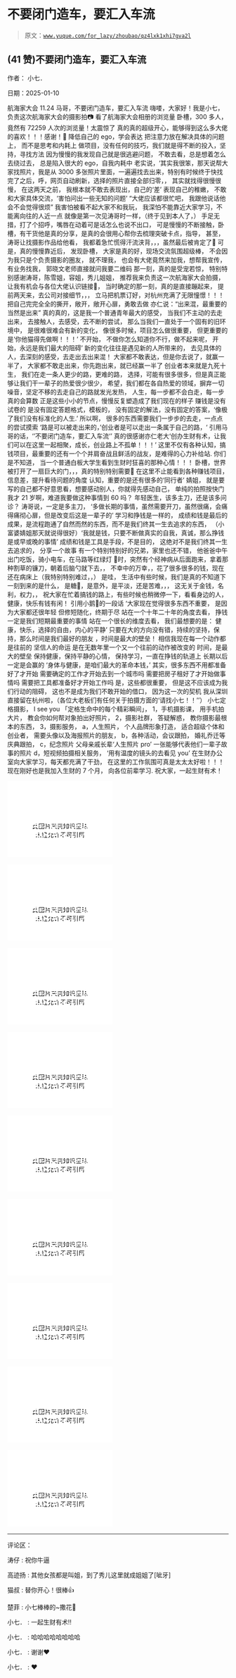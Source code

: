 # 不要闭门造车，要汇入车流

> 原文：[`www.yuque.com/for_lazy/zhoubao/qz4lxk1xhi7gva2l`](https://www.yuque.com/for_lazy/zhoubao/qz4lxk1xhi7gva2l)

## (41 赞)不要闭门造车，要汇入车流

作者： 小七．

日期：2025-01-10

航海家大会 11.24 马哥，不要闭门造车，要汇入车流 嗨喽，大家好！我是小七， 负责这次航海家大会的摄影拍📷 看了航海家大会相册的浏览量 卧槽，300
多人， 竟然有 72259 人次的浏览量！太震惊了 真的真的超级开心，能够得到这么多大佬的喜欢！！！感谢！🩷 降低自己的 ego，学会表达
把注意力放在解决具体的问题上， 而不是思考和内耗上 做项目，没有任何的技巧，我们就是得不断的投入，坚持，寻找方法 因为慢慢的我发现自己就是很逃避问题，
不敢去看，总是想着怎么去绕过去， 总是陷入很大的 ego，自我内耗中 老实说，‘其实我很笨，那天说帮大家找照片，我是从 3000
多张照片里面，一遍遍找去出来，特别有时候终于快找完了之后，呼，网页自动刷新，选择的照片直接全部归零，， 其实就找得很慢很慢， 在这两天之前，
我根本就不敢去表现出，自己的‘差’ 表现自己的稚嫩， 不敢和大家具体交流，‘害怕问出一些无知的问题’ “大佬应该都很忙吧， 我跟他说话他会不会觉得很烦”
我害怕被看不起大家不和我玩， 我深怕不能靠近大家学习，不能离向往的人近一点 就像是第一次见涛哥时一样，（终于见到本人了，）
手足无措，打了个招呼，嘴唇在动着可是话怎么也说不出口， 可是慢慢的不断接触，卧槽，有干货他是真的分享，是真的会很用心帮你去梳理突破卡点，指导，
甚至，涛哥让找摄影作品给他看， 我都着急忙慌得汗流浃背，，，虽然最后被肯定了🥹 可是，真的慢慢靠近后， 发现卧槽， 大家是真的好，现场交流氛围超级棒，
不会因为我只是个负责摄影的圈友， 就不理我， 也会有大佬竟然来加我，想帮我宣传，有业务找我， 郭晓文老师直接就问我要二维码 那一刻，真的是受宠若惊，
特别特别感谢涛哥，陈雪姐，容姐，秀儿姐姐， 推荐我来负责这一次航海家大会拍摄，让我有机会与各位大佬认识链接🔗， 当时确定的那一刻，真的是直接蹦起来，
提前两天来，去公司对接细节，，， 立马把机票订好，对杭州充满了无限憧憬！！！ 把自己完完全全的撕开，敞开，敞开心扉，勇敢去做
亦仁说：“出来混，最重要的当然是出来” 真的真的，这是我一个普通青年最大的感受， 当我们不主动的去走出来， 去接触人，去感受，去不断的尝试，
那么当我们一直处于一个固有的旧环境中， 是很难很难会有新的变化， 像很多时候，项目怎么做很重要， 但更重要的是‘你他猫得先做啊！！！’ 不开始，
不做你怎么知道你不行，做不起来呢， 开始，永远是我们最大的阻碍’ 新的变化往往是遇见新的人所带来的， 去见具体的人，去深刻的感受，去走出去出来混！
大家都不敢表达，但是你去说了，就赢一半了， 大家都不敢走出来，你先跑出来，就已经赢一半了 创业者本来就是九死十生， 我们在走一条人更少的路，更难的路，
选择，可能有很多很多，但是真正能够让我们干一辈子的热爱很少很少， 希望，我们都在各自热爱的领域，摒弃一切噪音，坚定不移的去走自己的路就发光发热，
人生，每一步都不会白走，每一步真的会算数 正是这些小小的节点，慢慢反复塑造成了我们现在的样子 赚钱是没有试卷的 是没有固定答题格式，模板的，
没有固定的解法，没有固定的答案，‘像极了我们没有标准化的人生.’ 所以啊， 很多的东西需要我们一步步的去走，一点点的尝试摸索
‘路是可以被走出来的，’创业者是可以走出一条属于自己的路，‘ 引用马哥的话，‘’不要闭门造车，要汇入车流‘’
真的很感谢亦仁老大‘创办生财有术，让我们可以在这里一起相聚，成长，创业路上不孤单！！！’
这里不仅有各种认知，搞钱项目，最重要的还有一个个并肩奋战且鲜活的战友，是难得的心力补给站. 你们是不知道，
当一个普通白板大学生看到生财时狂喜的那种心情！！！ 卧槽，世界被打开了一扇巨大的门，，，真的特别特别需要🥹 在这里不止能看到各种赚钱项目，信息差，提升看待问题的角度 认知，重要的是还有很多的‘同行者’ 婧姐，
就是要写的自己都不好意思看，想要感动别人，你就得先感动自己， 单纯的拍照按快门 我才 21 岁啊，难道我要做这种事情到 60 吗？
年轻医生，该多主刀，还是该多问诊？ 涛哥说，一定是多主刀， ‘多做长期的事情，虽然需要开刀，虽然很痛，会痛得痛彻心扉，但是改变后这是一辈子的’
学习和挣钱是一样的， 成绩和钱是最后的成果，是流程跑通了自然而然的东西，而不是我们终其一生去追求的东西，
（小富婆婧姐那天就说得很好）‘我就是钱，只要不断做真实的自我，真诚，那么挣钱是或早或晚的事情’ 成绩和钱是工具是手段，不是目的，
这绝对不是我们终其一生去追求的， 分享一个故事 有一个特别特别好的兄弟，家里也还不错， 他爸爸中午出门吃饭，骑小电车，在马路等红绿灯 🚥时，突然有个经神病从后面跑来，拿着那种割草的镰刀，朝着后脑勺就下去，， 不幸中的万幸，，花了很多很多的钱，现在还在病床上（我特别特别难过，，） 是哇，
生活中有些时候，我们是真的不知道下一刻到来的是什么， 是糖🍬，是意外，是平淡，还是苦难，，， 这无关于金钱，名利，权力，，
祝大家在忙着搞钱的路上，有些时候也稍微停一下，看看身边的人，健康，快乐有钱有闲！ 引用小鹅🪿的一段话 ‘大家现在觉得很多东西不重要， 是因为大家都还很年轻
但修短随化，终期于尽 站在一个十年二十年的角度去看， 挣钱一定是我们短期最重要的事情 站在一个很长的维度去看， 我们最想要的是：
健康，快乐，选择的自由，内心的平静’ 只要在大的方向没有错，持续的坚持，保持，那么时间是我们最好的朋友 ，时间是最大的壁垒！ 相信我现在每一个动作都是往前的
坚信人的命运 是在无数年里一个又一个往前的动作被改变的 时间，是最大的壁垒 保持健康，保持平静的心情， 保持学习，一直在挣钱的轨道上 长期以后一定是会赢的
‘身体与健康，是咱们最大的革命本钱，’ 其实，很多东西不用都准备好了才开始 需要确定的工作才开始去到一个城市吗 需要把房子租好了才开始做事情吗
需要把工具都准备好才开始工作吗 是，这些都很重要， 但是这不应该成为我们行动的阻碍， 这也不是成为我们不敢开始的借口， 因为这一次的契机
我从深圳直接留在杭州啦，（各位大老板们有任何关于拍摄方面的‘请找小七！！’’） 小七定格摄影， I see you 「定格生命中的每个精彩瞬间」，
1，手机摄影课， 用手机拍大片， 教会你如何帮对象拍出好照片， 2，摄影社群， 答疑解惑， 教你摄影最根本的东西， 3，摄影服务， a，人生照片，
个人品牌形象打造， 适合超级个体和创业者， 需要头像以及海报照片的朋友， b，各种活动，会议跟拍， 婚礼乔迁等庆典跟拍， c，纪念照片
父母亲戚长辈‘人生照片 pro’ 一张能够代表他们一辈子故事的照片 d，短视频拍摄相关服务， ‘用有温度的镜头的去看见 you’
在生财办公室向大家学习，每天都充满了干劲， 在这里的工作氛围可真是太太太好啦！！！ 现在刚好也是我加入生财的 7 个月， 向各位前辈学习.
祝大家，一起生财有术！

![](img/7c9bcc0e1b0a443db9d8106beb88e6ac.png "None")

![](img/047b1fcad8d6bb3f582144bee75043bd.png "None")

![](img/b31634363d1e2e6b63f3c9e1653f66a3.png "None")

![](img/4dd5414165a0a1d5b1af69e21285261a.png "None")

![](img/65ca2320c8d918f94e8851adfcca4127.png "None")

![](img/d88f60ba42646a9a187238013e9e69f6.png "None")

![](img/5227855c1745ca9debb5e75260b234ec.png "None")

![](img/714a71a0e5456d8f465f92a415997efa.png "None")

![](img/516ed0637d512287590172a13e7484b9.png "None")

* * *

评论区：

涛仔 : 祝你牛逼

高迹扬 : 其他女孩都是叫姐，到了秀儿这里就成姐姐了[呲牙]

猫叔 : 替你开心！很棒👍

楚菲 : 小七棒棒的~撒花🌸

小七． : 一起生财有术‼️

小七． : 哈哈哈哈哈哈哈哈

小七． : 谢谢❤️

小七． : ❤️